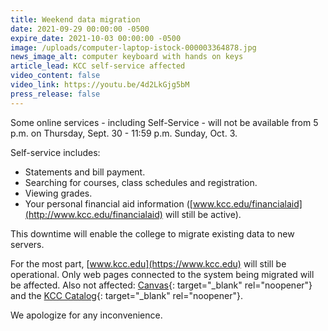 ```yaml
---
title: Weekend data migration
date: 2021-09-29 00:00:00 -0500
expire_date: 2021-10-03 00:00:00 -0500
image: /uploads/computer-laptop-istock-000003364878.jpg
news_image_alt: computer keyboard with hands on keys
article_lead: KCC self-service affected
video_content: false
video_link: https://youtu.be/4d2LkGjg5bM
press_release: false
---
```

Some online services - including Self-Service - will not be available from 5 p.m. on Thursday, Sept. 30 - 11:59 p.m. Sunday, Oct. 3.

Self-service includes:

* Statements and bill payment.
* Searching for courses, class schedules and registration.
* Viewing grades.
* Your personal financial aid information ([www.kcc.edu/financialaid](http://www.kcc.edu/financialaid) will still be active).

This downtime will enable the college to migrate existing data to new servers.

For the most part, [www.kcc.edu](https://www.kcc.edu) will still be operational. Only web pages connected to the system being migrated will be affected. Also not affected: [Canvas](https://kcc.instructure.com/){: target="_blank" rel="noopener"} and the [KCC Catalog](https://kcc.smartcatalogiq.com/current/Academic-Catalog){: target="_blank" rel="noopener"}.

We apologize for any inconvenience.
